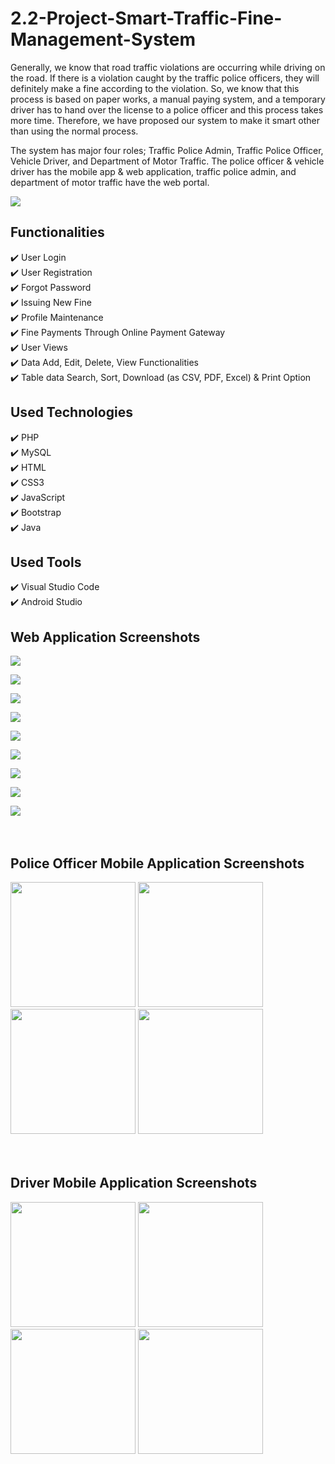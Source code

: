 # 2.2-Project-Smart-Traffic-Fine-Management-System

Generally, we know that road traffic violations are occurring while driving on the road. If there is a violation caught by the traffic police officers, they will definitely make a fine according to the violation. So, we know that this process is based on paper works, a manual paying system, and a temporary driver has to hand over the license to a police officer and this process takes more time. Therefore, we have proposed our system to make it smart other than using the normal process. 

The system has major four roles; Traffic Police Admin, Traffic Police Officer, Vehicle Driver, and Department of Motor Traffic. The police officer & vehicle driver has the mobile app & web application, traffic police admin, and department of motor traffic have the web portal.<br>

<img src="screenshots/System Diagram.jpg"><br>

## Functionalities
✔️ User Login<br>
✔️ User Registration<br>
✔️ Forgot Password<br>
✔️ Issuing New Fine<br>
✔️ Profile Maintenance<br>
✔️ Fine Payments Through Online Payment Gateway<br>
✔️ User Views<br>
✔️ Data Add, Edit, Delete, View Functionalities<br>
✔️ Table data Search, Sort, Download (as CSV, PDF, Excel) & Print Option<br>

## Used Technologies
✔️ PHP<br>
✔️ MySQL<br>
✔️ HTML<br>
✔️ CSS3<br>
✔️ JavaScript<br>
✔️ Bootstrap<br>
✔️ Java<br>

## Used Tools
✔️ Visual Studio Code<br>
✔️ Android Studio<br>



## Web Application Screenshots

<img src="screenshots/2.JPG"><br>

<img src="screenshots/3.JPG"><br>

<img src="screenshots/4.JPG"><br>

<img src="screenshots/5.JPG"><br>

<img src="screenshots/6.JPG"><br>

<img src="screenshots/7.JPG"><br>

<img src="screenshots/8.JPG"><br>

<img src="screenshots/9.JPG"><br>

<img src="screenshots/10.JPG"><br><br><br>

## Police Officer Mobile Application Screenshots

<img src="screenshots/mp1.jpg" width="200" height="auto"> <img src="screenshots/mp2.jpg" width="200" height="auto"> <img src="screenshots/mp3.jpg" width="200" height="auto"> <img src="screenshots/mp4.jpg" width="200" height="auto"><br><br><br>

## Driver Mobile Application Screenshots

<img src="screenshots/md1.jpg" width="200" height="auto"> <img src="screenshots/md2.jpg" width="200" height="auto"> <img src="screenshots/md3.jpg" width="200" height="auto"> <img src="screenshots/mp4.jpg" width="200" height="auto"><br><br><br>
